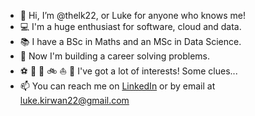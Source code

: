 - 👋 Hi, I’m @thelk22, or Luke for anyone who knows me!
- :computer: I'm a huge enthusiast for software, cloud and data. 
- :books: I have a BSc in Maths and an MSc in Data Science.
- 💼 Now I'm building a career solving problems.
- :soccer: :european_castle: 🌱 :bike: :sailboat: :rocket: I've got a lot of interests! Some clues...
- 📫 You can reach me on [LinkedIn](https://www.linkedin.com/in/luke-kirwan/) or by email at [luke.kirwan22@gmail.com](mailto:luke.kirwan22@gmail.com)


<!---
thelk22/thelk22 is a ✨ special ✨ repository because its `README.md` (this file) appears on your GitHub profile.
You can click the Preview link to take a look at your changes.
--->
